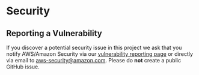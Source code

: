 # Security

## Reporting a Vulnerability

If you discover a potential security issue in this project we ask that you
notify AWS/Amazon Security via our [vulnerability reporting page][1] or
directly via email to <aws-security@amazon.com>. Please do **not**
create a public GitHub issue.

[1]: http://aws.amazon.com/security/vulnerability-reporting/
